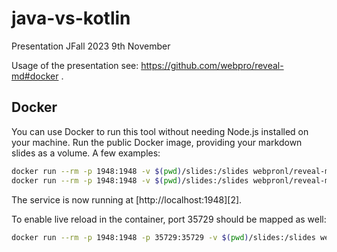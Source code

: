 # java-vs-kotlin
Presentation JFall 2023 9th November

Usage of the presentation see: https://github.com/webpro/reveal-md#docker .

## Docker

You can use Docker to run this tool without needing Node.js installed on your machine. Run the public Docker image,
providing your markdown slides as a volume. A few examples:

```bash
docker run --rm -p 1948:1948 -v $(pwd)/slides:/slides webpronl/reveal-md:latest
docker run --rm -p 1948:1948 -v $(pwd)/slides:/slides webpronl/reveal-md:latest --help
```

The service is now running at [http://localhost:1948][2].

To enable live reload in the container, port 35729 should be mapped as well:

```bash
docker run --rm -p 1948:1948 -p 35729:35729 -v $(pwd)/slides:/slides webpronl/reveal-md:latest /slides --watch
```
